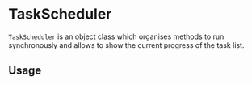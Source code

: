 # TaskScheduler

```TaskScheduler``` is an object class which organises methods to run synchronously and allows to show the current progress of the task list.

## Usage
```javascript

```
